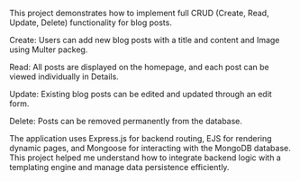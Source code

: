 This project demonstrates how to implement full CRUD (Create, Read, Update, Delete) functionality for blog posts.

Create: Users can add new blog posts with a title and content and Image using Multer packeg.

Read: All posts are displayed on the homepage, and each post can be viewed individually in Details.

Update: Existing blog posts can be edited and updated through an edit form.

Delete: Posts can be removed permanently from the database.

The application uses Express.js for backend routing, EJS for rendering dynamic pages, and Mongoose for interacting with the MongoDB database. 
This project helped me understand how to integrate backend logic with a templating engine and manage data persistence efficiently.

